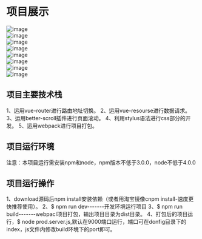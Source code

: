 # 项目展示
 ![image](https://github.com/ccj-mlp/project-seller/blob/master/README/01.png) <br /> 
  ![image](https://github.com/ccj-mlp/project-seller/blob/master/README/02.png) <br /> 
    ![image](https://github.com/ccj-mlp/project-seller/blob/master/README/03.png) <br /> 
     ![image](https://github.com/ccj-mlp/project-seller/blob/master/README/04.png) <br /> 
      ![image](https://github.com/ccj-mlp/project-seller/blob/master/README/05.png) <br /> 
       ![image](https://github.com/ccj-mlp/project-seller/blob/master/README/06.png) <br /> 
        ![image](https://github.com/ccj-mlp/project-seller/blob/master/README/07.png) <br /> 
         ![image](https://github.com/ccj-mlp/project-seller/blob/master/README/08.png) <br /> 


## 项目主要技术栈

1、运用vue-router进行路由地址切换。
2、运用vue-resourse进行数据请求。
3、运用better-scroll插件进行页面滚动。
4、利用stylus语法进行css部分的开发。
5、运用webpack进行项目打包。

## 项目运行环境
注意：本项目运行需安装npm和node，npm版本不低于3.0.0，node不低于4.0.0


## 项目运行操作
1、download源码后npm install安装依赖（或者用淘宝镜像cnpm install-速度更快推荐使用）。
2、$ npm run dev-------开发环境运行项目
3、$ npm run build-------webpacl项目打包，输出项目目录为dist目录。
4、打包后的项目运行，$ node prod.server.js,默认在9000端口运行，端口可在donfig目录下的index，js文件内修改build环境下的port即可。
